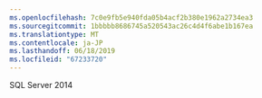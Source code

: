 ```yaml
---
ms.openlocfilehash: 7c0e9fb5e940fda05b4acf2b380e1962a2734ea3
ms.sourcegitcommit: 1bbbbb8686745a520543ac26c4d4f6abe1b167ea
ms.translationtype: MT
ms.contentlocale: ja-JP
ms.lasthandoff: 06/18/2019
ms.locfileid: "67233720"
---
```

SQL Server 2014
